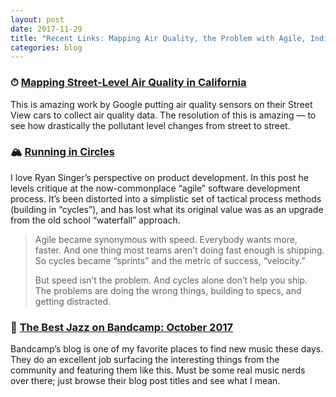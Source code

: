```yaml
---
layout: post
date: 2017-11-29
title: "Recent Links: Mapping Air Quality, the Problem with Agile, Indie Jazz"
categories: blog
---
```


### ⏱ [Mapping Street-Level Air Quality in California](https://blog.google/products/maps/getting-hyper-local-mapping-street-level-air-quality-across-california/)

This is amazing work by Google putting air quality sensors on their Street View cars to collect air quality data. The resolution of this is amazing — to see how drastically the pollutant level changes from street to street.

### 🏔 [Running in Circles](https://m.signalvnoise.com/running-in-circles-aae73d79ce19)

I love Ryan Singer’s perspective on product development. In this post he levels critique at the now-commonplace “agile” software development process. It’s been distorted into a simplistic set of tactical process methods (building in “cycles”), and has lost what its original value was as an upgrade from the old school “waterfall” approach.

> Agile became synonymous with speed. Everybody wants more, faster. And one thing most teams aren’t doing fast enough is shipping. So cycles became “sprints” and the metric of success, “velocity.”
>
> But speed isn’t the problem. And cycles alone don’t help you ship. The problems are doing the wrong things, building to specs, and getting distracted.

### 🎷 [The Best Jazz on Bandcamp: October 2017](https://daily.bandcamp.com/2017/11/10/the-best-jazz-on-bandcamp-october-2017/)

Bandcamp’s blog is one of my favorite places to find new music these days. They do an excellent job surfacing the interesting things from the community and featuring them like this. Must be some real music nerds over there; just browse their blog post titles and see what I mean.
